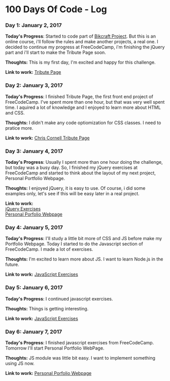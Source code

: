 # 100 Days Of Code - Log

### Day 1: January 2, 2017

**Today's Progress**: Started to code part of [Bikcraft Project](https://github.com/tiagosoares94/bikcraft/commits/master). But this is an online course, i'll follow the rules and make another projects, a real one.
I decided to continue my progress at FreeCodeCamp, i'm finishing the jQuery part and i'll start to make the Tribute Page soon.

**Thoughts:** This is my first day, I'm excited and happy for this challenge.  

**Link to work:** [Tribute Page](https://www.freecodecamp.org/challenges/build-a-tribute-page)


### Day 2: January 3, 2017

**Today's Progress**: I finished Tribute Page, the first front end project of FreeCodeCamp. I've spent more than one hour, but that was very well spent time. I aquired a lot of knowledge and I enjoyed to learn more about HTML and CSS.  

**Thoughts:** I didn't make any code optiomization for CSS classes. I need to pratice more.  

**Link to work:** [Chris Cornell Tribute Page](https://codepen.io/Vedderlino/full/OzjpBb/)


### Day 3: January 4, 2017

**Today's Progress**: Usually I spent more than one hour doing the challenge, but today was a busy day. So, I finished my jQuery exercises at FreeCodeCamp and started to think about the layout of my next project, Personal Portfolio Webpage.

**Thoughts:** I enjoyed jQuery, it is easy to use. Of course, i did some examples only, let's see if this will be easy later in a real project. 

**Link to work:** <br>
[jQuery Exercises](https://www.freecodecamp.org/map-aside#nested-collapsejQuery)<br>
[Personal Porfolio Webpage](https://www.freecodecamp.org/challenges/build-a-personal-portfolio-webpage)

### Day 4: January 5, 2017

**Today's Progress**: I'll study a little bit more of CSS and JS before make my Portfolio Webpage. Today I started to do the Javascript section of FreeCodeCamp. I made a lot of exercises.

**Thoughts:** I'm excited to learn more about JS. I want to learn Node.js in the future.

**Link to work:** [JavaScript Exercises](https://www.freecodecamp.org/map-aside#nested-collapseBasicJavaScript)

### Day 5: January 6, 2017

**Today's Progress**: I continued javascript exercises.

**Thoughts:** Things is getting interesting.

**Link to work:** [JavaScript Exercises](https://www.freecodecamp.org/map-aside#nested-collapseBasicJavaScript)

### Day 6: January 7, 2017

**Today's Progress**: I finished javascript exercises from FreeCodeCamp. Tomorrow I'll start Personal Portfolio WebPage.

**Thoughts:** JS module was little bit easy. I want to implement something using JS now.

**Link to work:** [Personal Porfolio Webpage](https://www.freecodecamp.org/challenges/build-a-personal-portfolio-webpage)

